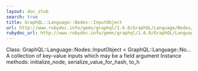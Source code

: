 ```yaml
---
layout: doc_stub
search: true
title: GraphQL::Language::Nodes::InputObject
url: http://www.rubydoc.info/gems/graphql/1.6.0/GraphQL/Language/Nodes/InputObject
rubydoc_url: http://www.rubydoc.info/gems/graphql/1.6.0/GraphQL/Language/Nodes/InputObject
---
```


Class: GraphQL::Language::Nodes::InputObject < GraphQL::Language::No...
A collection of key-value inputs which may be a field argument 
Instance methods:
initialize_node, serialize_value_for_hash, to_h


